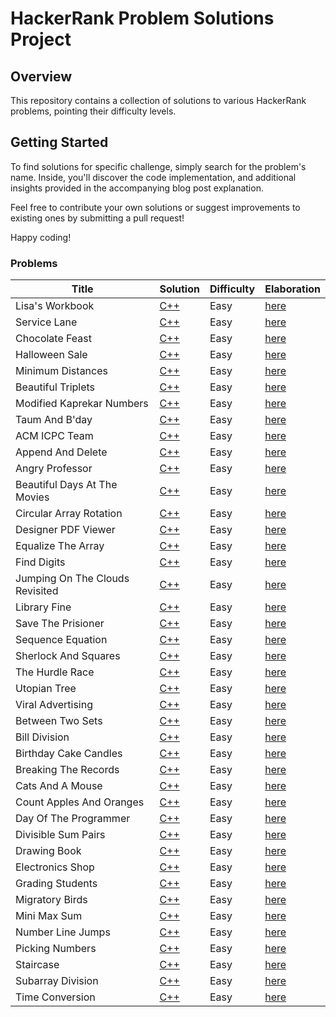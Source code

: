 # HackerRank Problem Solutions Project

## Overview

This repository contains a collection of solutions to various HackerRank problems, pointing their difficulty levels.


## Getting Started

To find solutions for specific challenge, simply search for the problem's name. Inside, you'll discover the code implementation, and additional insights provided in the accompanying blog post explanation.

Feel free to contribute your own solutions or suggest improvements to existing ones by submitting a pull request!

Happy coding!

### Problems


| Title | Solution | Difficulty | Elaboration |
| ----- | -------- | ---------- | ----------- |
| Lisa's Workbook | [C++](./HackerRank/Algorithms/Implementation/LisasWorkbook.hpp) | Easy | [here](-) |
| Service Lane | [C++](./HackerRank/Algorithms/Implementation/ServiceLane.hpp) | Easy | [here](-) |
| Chocolate Feast | [C++](./HackerRank/Algorithms/Implementation/ChocolateFeast.hpp) | Easy | [here](-) |
| Halloween Sale | [C++](./HackerRank/Algorithms/Implementation/HalloweenSale.hpp) | Easy | [here](-) |
| Minimum Distances | [C++](./HackerRank/Algorithms/Implementation/MinimumDistances.hpp) | Easy | [here](-) |
| Beautiful Triplets | [C++](./HackerRank/Algorithms/Implementation/BeautifulTriplets.hpp) | Easy | [here](-) |
| Modified Kaprekar Numbers | [C++](./HackerRank/Algorithms/Implementation/ModifiedKaprekarNumbers.hpp) | Easy | [here](-) |
| Taum And B'day | [C++](./HackerRank/Algorithms/Implementation/TaumAndBday.hpp) | Easy | [here](-) |
| ACM ICPC Team | [C++](./HackerRank/Algorithms/Implementation/ACMICPCTeam.hpp) | Easy | [here](-) |
| Append And Delete | [C++](./HackerRank/Algorithms/Implementation/AppendAndDelete.hpp) | Easy | [here](-) |
| Angry Professor | [C++](./HackerRank/Algorithms/Implementation/AngryProfessor.hpp) | Easy | [here](-) |
| Beautiful Days At The Movies | [C++](./HackerRank/Algorithms/Implementation/BeautifulDaysAtTheMovies.hpp) | Easy | [here](-) |
| Circular Array Rotation | [C++](./HackerRank/Algorithms/Implementation/CircularArrayRotation.hpp) | Easy | [here](-) |
| Designer PDF Viewer | [C++](./HackerRank/Algorithms/Implementation/DesignerPDFViewer.hpp) | Easy | [here](-) |
| Equalize The Array | [C++](./HackerRank/Algorithms/Implementation/EqualizeTheArray.hpp) | Easy | [here](-) |
| Find Digits | [C++](./HackerRank/Algorithms/Implementation/FindDigits.hpp) | Easy | [here](-) |
| Jumping On The Clouds Revisited | [C++](./HackerRank/Algorithms/Implementation/JumpingOnTheCloudsRevisited.hpp) | Easy | [here](-) |
| Library Fine | [C++](./HackerRank/Algorithms/Implementation/LibraryFine.hpp) | Easy | [here](-) |
| Save The Prisioner | [C++](./HackerRank/Algorithms/Implementation/SaveThePrisioner.hpp) | Easy | [here](-) |
| Sequence Equation | [C++](./HackerRank/Algorithms/Implementation/SequenceEquation.hpp) | Easy | [here](-) |
| Sherlock And Squares | [C++](./HackerRank/Algorithms/Implementation/SherlockAndSquares.hpp) | Easy | [here](-) |
| The Hurdle Race | [C++](./HackerRank/Algorithms/Implementation/TheHurdleRace.hpp) | Easy | [here](-) |
| Utopian Tree | [C++](./HackerRank/Algorithms/Implementation/UtopianTree.hpp) | Easy | [here](-) |
| Viral Advertising | [C++](./HackerRank/Algorithms/Implementation/ViralAdvertising.hpp) | Easy | [here](-) |
| Between Two Sets | [C++](./HackerRank/Algorithms/Warmup/BetweenTwoSets.hpp) | Easy | [here](-) |
| Bill Division | [C++](./HackerRank/Algorithms/Warmup/BillDivision.hpp) | Easy | [here](-) |
| Birthday Cake Candles | [C++](./HackerRank/Algorithms/Warmup/BirthdayCakeCandles.hpp) | Easy | [here](-) |
| Breaking The Records | [C++](./HackerRank/Algorithms/Warmup/BreakingTheRecords.hpp) | Easy | [here](-) |
| Cats And A Mouse | [C++](./HackerRank/Algorithms/Warmup/CatsAndAMouse.hpp) | Easy | [here](-) |
| Count Apples And Oranges | [C++](./HackerRank/Algorithms/Warmup/CountApplesAndOranges.hpp) | Easy | [here](-) |
| Day Of The Programmer | [C++](./HackerRank/Algorithms/Warmup/DayOfTheProgrammer.hpp) | Easy | [here](-) |
| Divisible Sum Pairs | [C++](./HackerRank/Algorithms/Warmup/DivisibleSumPairs.hpp) | Easy | [here](-) |
| Drawing Book | [C++](./HackerRank/Algorithms/Warmup/DrawingBook.hpp) | Easy | [here](-) |
| Electronics Shop | [C++](./HackerRank/Algorithms/Warmup/ElectronicsShop.hpp) | Easy | [here](-) |
| Grading Students | [C++](./HackerRank/Algorithms/Warmup/GradingStudents.hpp) | Easy | [here](-) |
| Migratory Birds | [C++](./HackerRank/Algorithms/Warmup/MigratoryBirds.hpp) | Easy | [here](-) |
| Mini Max Sum | [C++](./HackerRank/Algorithms/Warmup/MiniMaxSum.hpp) | Easy | [here](-) |
| Number Line Jumps | [C++](./HackerRank/Algorithms/Warmup/NumberLineJumps.hpp) | Easy | [here](-) |
| Picking Numbers | [C++](./HackerRank/Algorithms/Warmup/PickingNumbers.hpp) | Easy | [here](-) |
| Staircase | [C++](./HackerRank/Algorithms/Warmup/Staircase.hpp) | Easy | [here](-) |
| Subarray Division | [C++](./HackerRank/Algorithms/Warmup/SubarrayDivision.hpp) | Easy | [here](-) |
| Time Conversion | [C++](./HackerRank/Algorithms/Warmup/TimeConversion.hpp) | Easy | [here](-) |
